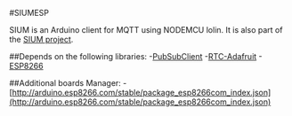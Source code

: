 #SIUMESP

SIUM is an Arduino client for MQTT using NODEMCU lolin. It is also part of the [SIUM project](https://github.com/isaacNuflo/SIUMDAO).

##Depends on the following libraries:
-[PubSubClient](https://github.com/knolleary/pubsubclient)
-[RTC-Adafruit](https://github.com/adafruit/RTClib)
-[ESP8266](https://github.com/esp8266/Arduino)

##Additional boards Manager:
-[http://arduino.esp8266.com/stable/package_esp8266com_index.json](http://arduino.esp8266.com/stable/package_esp8266com_index.json)
